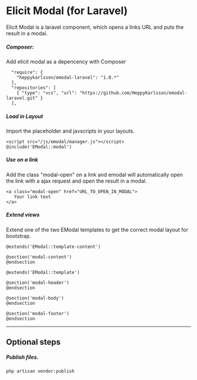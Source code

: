 # Elicit Modal (for Laravel) 
Elicit Modal is a laravel component, which opens a links URL and puts the result in a modal.
  
##### Composer:
Add elicit modal as a depencency with Composer
```
  "require": {
    "heppykarlsson/emodal-laravel": "1.0.*"
  },
  "repositories": [
    { "type": "vcs", "url": "https://github.com/HeppyKarlsson/emodal-laravel.git" }
  ],
```

##### Load in Layout
Import the placeholder and javscripts in your layouts.
``` 
<script src="/js/emodal/manager.js"></script>
@include('EModal::modal')
```

##### Use on a link
Add the class "modal-open" on a link and emodal will automatically open the link with a ajax request and open the result in a modal.
```
<a class="modal-open" href="URL_TO_OPEN_IN_MODAL">
   Your link text
</a>
```


##### Extend views
Extend one of the two EModal templates to get the correct modal layout for bootstrap. 

```
@extends('EModal::template-content')
 
@section('modal-content')
@endsection

```

```
@extends('EModal::template')
  
@section('modal-header')
@endsection
 
@section('modal-body')
@endsection
 
@section('modal-footer')
@endsection
```
 
---

## Optional steps

##### Publish files.
```
php artisan vendor:publish
```

